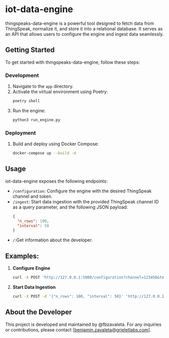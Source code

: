 # iot-data-engine

thingspeaks-data-engine is a powerful tool designed to fetch data from ThingSpeak, normalize it, and store it into a relational database. It serves as an API that allows users to configure the engine and ingest data seamlessly.

## Getting Started

To get started with thingspeaks-data-engine, follow these steps:

### Development

1. Navigate to the `app` directory.
2. Activate the virtual environment using Poetry:
    ```bash
    poetry shell
    ```
3. Run the engine:
    ```bash
    python3 run_engine.py
    ```

### Deployment

1. Build and deploy using Docker Compose:
    ```bash
    docker-compose up --build -d
    ```

## Usage

iot-data-engine exposes the following endpoints:

- `/configuration`: Configure the engine with the desired ThingSpeak channel and token.
- `/ingest`: Start data ingestion with the provided ThingSpeak channel ID as a query parameter, and the following JSON payload:
  ```json
  {
    "n_rows": 100,
    "interval": 50
  }
  
- `/`:Get information about the developer.

## Examples:

1. **Configure Engine**
    ```bash
    curl -X POST 'http://127.0.0.1:5000/configuration?channel=123456&token=XXXXYHUHHGG'
    ```

2. **Start Data Ingestion**
    ```bash
    curl -X POST -d '{"n_rows": 100, "interval": 50}' 'http://127.0.0.1:5000/ingest?channel=2057381'
    ```

## About the Developer

This project is developed and maintained by @fbzavaleta. For any inquiries or contributions, please contact [benjamin.zavaleta@grieletlabs.com].
